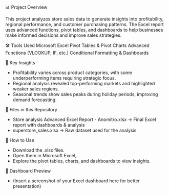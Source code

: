 📊 Project Overview

This project analyzes store sales data to generate insights into profitability, regional performance, and customer purchasing patterns.
The Excel report uses advanced functions, pivot tables, and dashboards to help businesses make informed decisions and improve sales strategies.

🛠 Tools Used
Microsoft Excel
Pivot Tables & Pivot Charts
Advanced Functions (VLOOKUP, IF, etc.)
Conditional Formatting & Dashboards

📌 Key Insights
- Profitability varies across product categories, with some underperforming items requiring strategic focus.
- Regional analysis revealed top-performing markets and highlighted weaker sales regions.
- Seasonal trends show sales peaks during holiday periods, improving demand forecasting.

📂 Files in this Repository
- Store analysis Advanced Excel Report - Anomitro.xlsx → Final Excel report with dashboards & analysis
- superstore_sales.xlsx → Raw dataset used for the analysis

🚀 How to Use
- Download the .xlsx files.
- Open them in Microsoft Excel,
- Explore the pivot tables, charts, and dashboards to view insights.

📸 Dashboard Preview
- (Insert a screenshot of your Excel dashboard here for better presentation)
